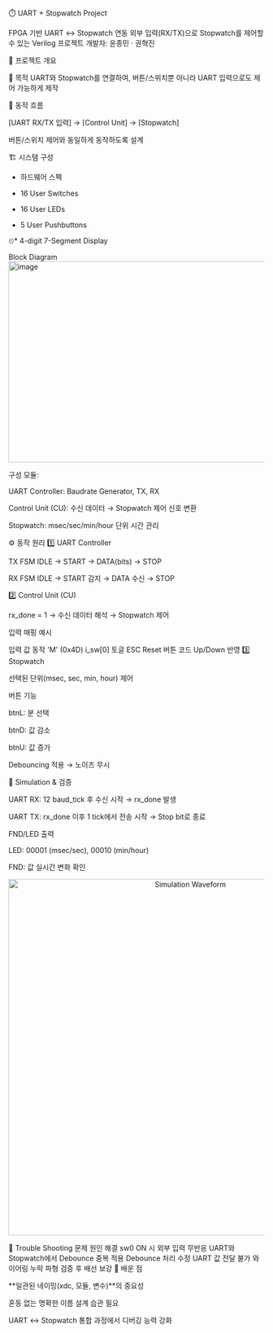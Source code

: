 ⏱️ UART + Stopwatch Project

FPGA 기반 UART ↔ Stopwatch 연동
외부 입력(RX/TX)으로 Stopwatch를 제어할 수 있는 Verilog 프로젝트
개발자: 윤종민 · 권혁진

📌 프로젝트 개요

🔹 목적
UART와 Stopwatch를 연결하여, 버튼/스위치뿐 아니라 UART 입력으로도 제어 가능하게 제작

🔹 동작 흐름

[UART RX/TX 입력] → [Control Unit] → [Stopwatch]  


버튼/스위치 제어와 동일하게 동작하도록 설계

🏗️ 시스템 구성
* 하드웨어 스펙

* 16 User Switches

* 16 User LEDs

* 5 User Pushbuttons

⏲* 4-digit 7-Segment Display

 
 Block Diagram
<img width="1200" height="395" alt="image" src="https://github.com/user-attachments/assets/4d65ec94-0c50-46f8-b40d-f15cadef8583" />


구성 모듈:

UART Controller: Baudrate Generator, TX, RX

Control Unit (CU): 수신 데이터 → Stopwatch 제어 신호 변환

Stopwatch: msec/sec/min/hour 단위 시간 관리

⚙️ 동작 원리
1️⃣ UART Controller

TX FSM
IDLE → START → DATA(bits) → STOP

RX FSM
IDLE → START 감지 → DATA 수신 → STOP

2️⃣ Control Unit (CU)

rx_done = 1 → 수신 데이터 해석 → Stopwatch 제어

입력 매핑 예시

입력 값	동작
'M' (0x4D)	i_sw[0] 토글
ESC	Reset
버튼 코드	Up/Down 반영
3️⃣ Stopwatch

선택된 단위(msec, sec, min, hour) 제어

버튼 기능

btnL: 분 선택

btnD: 값 감소

btnU: 값 증가

Debouncing 적용 → 노이즈 무시

🔎 Simulation & 검증

UART RX: 12 baud_tick 후 수신 시작 → rx_done 발생

UART TX: rx_done 이후 1 tick에서 전송 시작 → Stop bit로 종료

FND/LED 출력

LED: 00001 (msec/sec), 00010 (min/hour)

FND: 값 실시간 변화 확인

<p align="center"> <img src="doc/sim_waveform.png" width="700" alt="Simulation Waveform"/> </p>
🐞 Trouble Shooting
문제	원인	해결
sw0 ON 시 외부 입력 무반응	UART와 Stopwatch에서 Debounce 중복 적용	Debounce 처리 수정
UART 값 전달 불가	와이어링 누락	파형 검증 후 배선 보강
📝 배운 점

**일관된 네이밍(xdc, 모듈, 변수)**의 중요성

혼동 없는 명확한 이름 설계 습관 필요

UART ↔ Stopwatch 통합 과정에서 디버깅 능력 강화
